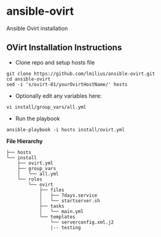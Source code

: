 # ansible-ovirt
Ansible Ovirt installation

## OVirt Installation Instructions
   - Clone repo and setup hosts file
```
git clone https://github.com/lmilius/ansible-ovirt.git
cd ansible-ovirt
sed -i 's/ovirt-01/yourOvirtHostName/' hosts
```
   - Optionally edit any variables here:
```
vi install/group_vars/all.yml
```
   - Run the playbook
```
ansible-playbook -i hosts install/ovirt.yml
```

**File Hierarchy**
```
├── hosts
└── install
    ├── ovirt.yml
    ├── group_vars
    │   └── all.yml
    └── roles
        └── ovirt
            ├── files
            │   ├── 7days.service
            │   └── startserver.sh
            ├── tasks
            │   └── main.yml
            └── templates
                └── serverconfig.xml.j2
                |-- testing
```
